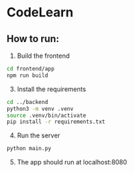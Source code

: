 # CodeLearn 

## How to run:
1. Build the frontend
  ```bash
  cd frontend/app
  npm run build
  ```
3. Install the requirements
  ```bash
  cd ../backend
  python3 -m venv .venv
  source .venv/bin/activate
  pip install -r requirements.txt
  ```
4. Run the server
  ```bash
  python main.py
  ```
5. The app should run at localhost:8080
  
